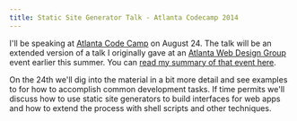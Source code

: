 ```yaml
---
title: Static Site Generator Talk - Atlanta Codecamp 2014
---
```


I'll be speaking at [Atlanta Code Camp](http://atlantacodecamp.com) on August 24. The talk will be an extended version of a talk I originally gave at an [Atlanta Web Design Group](http://awdg.org) event earlier this summer. You can [read my summary of that event here](ssg-awdg).

On the 24th we'll dig into the material in a bit more detail and see examples to for how to accomplish common development tasks. If time permits we'll discuss how to use static site generators to build interfaces for web apps and how to extend the process with shell scripts and other techniques.